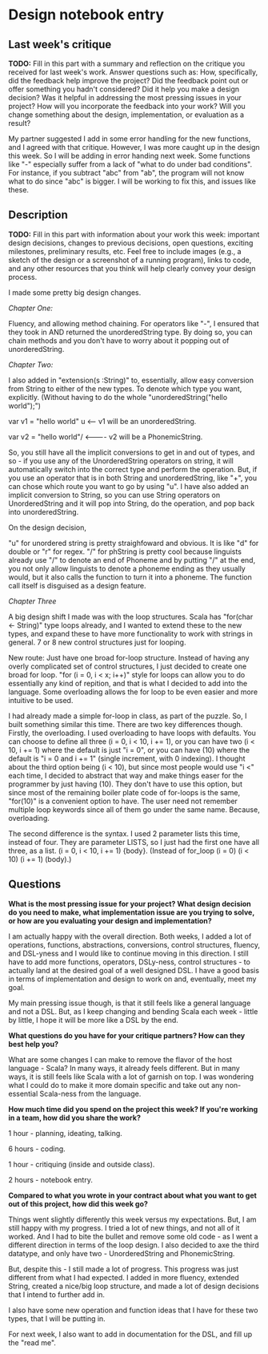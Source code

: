 # Design notebook entry

## Last week's critique

**TODO:** Fill in this part with a summary and reflection on the critique you received for
last week's work. Answer questions such as:  How, specifically, did the feedback help
improve the project? Did the feedback point out or offer something you hadn't considered?
Did it help you make a design decision? Was it helpful in addressing the most pressing
issues in your project? How will you incorporate the feedback into your work? Will you
change something about the design, implementation, or evaluation as a result?

My partner suggested I add in some error handling for the new functions, and I agreed with that critique. However, I was more caught up in the design this week. So I will be adding in error handing next week. Some functions like "-" especially suffer from a lack of "what to do under bad conditions". For instance, if you subtract "abc" from "ab", the program will not know what to do since "abc" is bigger. I will be working to fix this, and issues like these. 

## Description

**TODO:** Fill in this part with information about your work this week:
important design decisions, changes to previous decisions, open questions,
exciting milestones, preliminary results, etc. Feel free to include images
(e.g., a sketch of the design or a screenshot of a running program), links to
code, and any other resources that you think will help clearly convey your
design process.

I made some pretty big design changes.


*Chapter One:*

Fluency, and allowing method chaining. For operators like "-", I ensured that they took in AND returned the unorderedString type. By doing so, you can chain methods and you don't have to worry about it popping out of unorderedString. 


*Chapter Two:*

I also added in "extension(s :String)" to, essentially, allow easy conversion from String to either of the new types. To denote which type you want, explicitly. (Without having to do the whole "unorderedString("hello world");")

var v1 = "hello world" u   <-- v1 will be an unorderedString. 

var v2 = "hello world"/ <---- v2 will be a PhonemicString.

So, you still have all the implicit conversions to get in and out of types, and so - if you use any of the UnorderedString operators on string, it will automatically switch into the correct type and perform the operation. But, if you use an operator that is in both String and unorderedString, like "+", you can chose which route you want to go by using "u". I have also added an implicit conversion to String, so you can use String operators on UnorderedString and it will pop into String, do the operation, and pop back into unorderedString.

On the design decision,

"u" for unordered string is pretty straighfoward and obvious. It is like "d" for double or "r" for regex. "/" for phString is pretty cool because linguists already use "/" to denote an end of Phoneme and by putting "/" at the end, you not only allow linguists to denote a phoneme ending as they usually would, but it also calls the function to turn it into a phoneme. The function call itself is disguised as a design feature.  


*Chapter Three*

A big design shift I made was with the loop structures. Scala has "for(char <- String)" type loops already, and I wanted to extend these to the new types, and expand these to have more functionality to work with strings in general. 7 or 8 new control structures just for looping.

New route: Just have one broad for-loop structure. Instead of having any overly complicated set of control structures, I just decided to create one broad for loop. "for (i = 0, i < x; i++)" style for loops can allow you to do essentially any kind of repition, and that is what I decided to add into the language. Some overloading allows the for loop to be even easier and more intuitive to be used. 

I had already made a simple for-loop in class, as part of the puzzle. So, I built something similar this time. There are two key differences though. Firstly, the overloading. I used overloading to have loops with defaults. You can choose to define all three (i = 0, i < 10, i += 1), or you can have two (i < 10, i += 1) where the default is just "i = 0", or you can have (10) where the default is "i = 0 and i += 1" (single increment, with 0 indexing). I thought about the third option being (i < 10), but since most people would use "i <" each time, I decided to abstract that way and make things easer for the programmer by just having (10). They don't have to use this option, but since most of the remaining boiler plate code of for-loops is the same, "for(10)" is a convenient option to have. The user need not remember multiple loop keywords since all of them go under the same name. Because, overloading.

The second difference is the syntax. I used 2 parameter lists this time, instead of four. They are parameter LISTS, so I just had the first one have all three, as a list. (i = 0, i < 10, i += 1) {body}. (Instead of for_loop (i = 0) (i < 10) (i += 1) (body).)

## Questions

**What is the most pressing issue for your project? What design decision do
you need to make, what implementation issue are you trying to solve, or how
are you evaluating your design and implementation?**

I am actually happy with the overall direction. Both weeks, I added a lot of operations, functions, abstractions, conversions, control structures, fluency, and DSL-yness and I would like to continue moving in this direction. I still have to add more functions, operators, DSLy-ness, control structures - to actually land at the desired goal of a well designed DSL. I have a good basis in terms of implementation and design to work on and, eventually, meet my goal.

My main pressing issue though, is that it still feels like a general language and not a DSL. But, as I keep changing and bending Scala each week - little by little, I hope it will be more like a DSL by the end.

**What questions do you have for your critique partners? How can they best help
you?**

What are some changes I can make to remove the flavor of the host language - Scala? In many ways, it already feels different. But in many ways, it is still feels like Scala with a lot of garnish on top. I was wondering what I could do to make it more domain specific and take out any non-essential Scala-ness from the language.

**How much time did you spend on the project this week? If you're working in a
team, how did you share the work?**

1 hour - planning, ideating, talking.

6 hours - coding.

1 hour - critiquing (inside and outside class).

2 hours - notebook entry.

**Compared to what you wrote in your contract about what you want to get out of this
project, how did this week go?**

Things went slightly differently this week versus my expectations. But, I am still happy with my progress. I tried a lot of new things, and not all of it worked. And I had to bite the bullet and remove some old code - as I went a different direction in terms of the loop design. I also decided to axe the third datatype, and only have two - UnorderedString and PhonemicString.

But, despite this - I still made a lot of progress. This progress was just different from what I had expected. I added in more fluency, extended String, created a nice/big loop structure, and made a lot of design decisions that I intend to further add in.

I also have some new operation and function ideas that I have for these two types, that I will be putting in.

For next week, I also want to add in documentation for the DSL, and fill up the "read me".

